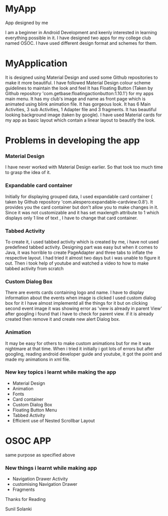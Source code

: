 # MyApp
App designed by me

I am a beginner in Android Development and keenly interested in learning everything possible in it.
I have designed two apps for my college club named OSOC.
I have used different design format and schemes for them.

# MyApplication

It is designed using Material Design and used some Github repositories to make it more beautiful.
I have followed Material Design colour scheme guidelines to maintain the look and feel
It has Floating Button (Taken by Github repository 'com.getbase:floatingactionbutton:1.10.1') for my apps main menu.
It has my club's image and name as front page which is animated using blink animation file.
It has gorgeous look.
It has 6 Main Activities, 3 sub Activities, 1 Adapter file and 3 fragments.
It has beautiful looking background image (taken by google).
I have used Material cards for my app as basic layout which contain a linear layout to beautify the look.


# Problems in developing the app

### Material Design
I have never worked with Material Design earlier. So that took too much time to grasp the idea of it.

### Expandable card container
Initially for displaying grouped data, I used expandable card container ( taken by Github repository 'com.alespero:expandable-cardview:0.8').
It provides you the card container but don't allow you to make changes in it. Since it was not customizable and it has set maxlength attribute
to 1 which displays only 1 line of text , I have to change that card container.

### Tabbed Activity
To create it, i used tabbed activity which is created by me, i have not used predefined tabbed activity.
Designing part was easy but when it comes to Java, it was horrible to create PageAdapter and three tabs to inflate the respective layout.
I had tried it almost two days but i was unable to figure it out. Then i took help of youtube and watched a video to how to make tabbed
activity from scratch

### Custom Dialog Box

There are events cards containing logo and name. I have to display information about the events when image is clicked
I used custom dialog box for it
I have almost implementd all the things for it but on clicking second event image it was showing error as 'view is already in parent View'
after googling i found that i have to check for parent view. if it is already created then remove it and create new alert Dialog box.

### Animation

It may be easy for others to make custom animations but for me it was nightmare at that time.
When i tried it initially i got lots of errors but after googling, reading android developer guide and youtube, it got the point and made
my animations in xml file.


### New key topics i learnt while making the app

- Material Design
- Animation
- Fonts
- Card container
- Custom Dialog Box
- Floating Button Menu
- Tabbed Activity
- Efficient use of Nested Scrollbar Layout


# OSOC APP
same purpose as specified above

### New things i learnt while making app

- Navigation Drawer Activity
- customising Navigation Drawer
- Fragments

Thanks for Reading

Sunil Solanki
